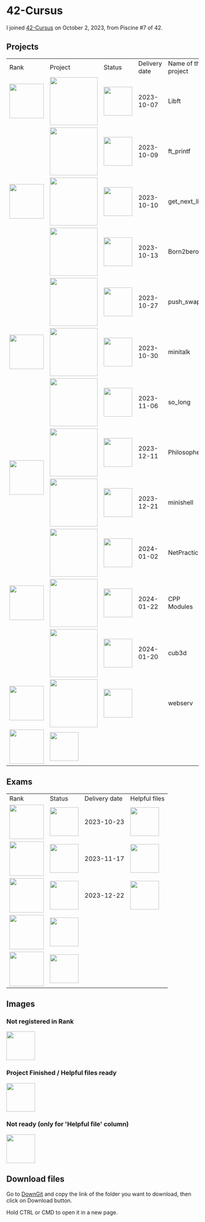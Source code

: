 # 42-Cursus
I joined <a href="https://github.com/davidmonteiro03/42-Cursus">42-Cursus</a> on October 2, 2023, from Piscine #7 of 42.
## Projects
<div align="center">
	<table>
		<tr>
			<td>Rank</td>
			<td>Project</td>
			<td>Status</td>
			<td>Delivery date</td>
			<td>Name of the project</td>
		</tr>
		<!-- RANK 00 -->
		<tr>
			<td rowspan="1">
				<a href="https://github.com/davidmonteiro03/42-Cursus/tree/main/Projects/RANK00">
					<img src="https://freepngimg.com/thumb/numbers/9-2-0-number-png-thumb.png" width="90"/>
				</a>
			</td>
			<td>
				<a href="https://github.com/davidmonteiro03/42-Cursus/tree/main/Projects/RANK00/libft">
					<img src="https://github.com/byaliego/42-project-badges/blob/main/badges/libftm.png" width="125"/>
				</a>
			</td>
			<td>
				<img src="https://cdn-icons-png.flaticon.com/512/845/845646.png" width="75"/>
			</td>
			<td>2023-10-07</td>
			<td>Libft</td>
		</tr>
		<!-- RANK 01 -->
		<tr>
			<td rowspan="3">
				<a href="https://github.com/davidmonteiro03/42-Cursus/tree/main/Projects/RANK01">
					<img src="https://freepngimg.com/thumb/numbers/7-2-1-number-png-thumb.png" width="90"/>
				</a>
			</td>
			<td>
				<a href="https://github.com/davidmonteiro03/42-Cursus/tree/main/Projects/RANK01/ft_printf">
					<img src="https://github.com/byaliego/42-project-badges/blob/main/badges/ft_printfe.png" width="125"/>
				</a>
			</td>
			<td>
				<img src="https://cdn-icons-png.flaticon.com/512/845/845646.png" width="75"/>
			</td>
			<td>2023-10-09</td>
			<td>ft_printf</td>
		</tr>
		<tr>
			<td>
				<a href="https://github.com/davidmonteiro03/42-Cursus/tree/main/Projects/RANK01/get_next_line">
					<img src="https://github.com/byaliego/42-project-badges/blob/main/badges/get_next_linee.png" width="125"/>
				</a>
			</td>
			<td>
				<img src="https://cdn-icons-png.flaticon.com/512/845/845646.png" width="75"/>
			</td>
			<td>2023-10-10</td>
			<td>get_next_line</td>
		</tr>
		<tr>
			<td>
				<img src="https://github.com/byaliego/42-project-badges/blob/main/badges/born2berootm.png" width="125"/>
			</td>
			<td>
				<img src="https://cdn-icons-png.flaticon.com/512/845/845646.png" width="75"/>
			</td>
			<td>2023-10-13</td>
			<td>Born2beroot</td>
		</tr>
		<!-- RANK 02 -->
		<tr>
			<td rowspan="3">
				<a href="https://github.com/davidmonteiro03/42-Cursus/tree/main/Projects/RANK02">
					<img src="https://freepngimg.com/thumb/numbers/2-2-2-number-png-thumb.png" width="90"/>
				</a>
			</td>
			<td>
				<a href="https://github.com/davidmonteiro03/42-Cursus/tree/main/Projects/RANK02/push_swap">
					<img src="https://raw.githubusercontent.com/byaliego/42-project-badges/main/badges/push_swapm.png" width="125"/>
				</a>
			</td>
			<td>
				<img src="https://cdn-icons-png.flaticon.com/512/845/845646.png" width="75"/>
			</td>
			<td>2023-10-27</td>
			<td>push_swap</td>
		</tr>
		<tr>
			<td>
				<a href="https://github.com/davidmonteiro03/42-Cursus/tree/main/Projects/RANK02/minitalk">
					<img src="https://raw.githubusercontent.com/byaliego/42-project-badges/main/badges/minitalkm.png" width="125"/>
				</a>
			</td>
			<td>
				<img src="https://cdn-icons-png.flaticon.com/512/845/845646.png" width="75"/>
			</td>
			<td>2023-10-30</td>
			<td>minitalk</td>
		</tr>
		<tr>
			<td>
				<a href="https://github.com/davidmonteiro03/42-Cursus/tree/main/Projects/RANK02/so_long">
					<img src="https://raw.githubusercontent.com/byaliego/42-project-badges/main/badges/so_longm.png" width="125"/>
				</a>
			</td>
			<td>
				<img src="https://cdn-icons-png.flaticon.com/512/845/845646.png" width="75"/>
			</td>
			<td>2023-11-06</td>
			<td>so_long</td>
		</tr>
		<!-- RANK 03 -->
		<tr>
			<td rowspan="2">
				<a href="https://github.com/davidmonteiro03/42-Cursus/tree/main/Projects/RANK03">
					<img src="https://freepngimg.com/thumb/numbers/5-2-3-number-png-thumb.png" width="90"/>
				</a>
			</td>
			<td>
				<a href="https://github.com/davidmonteiro03/42-Cursus/tree/main/Projects/RANK03/philo">
					<img src="https://github.com/byaliego/42-project-badges/blob/main/badges/philosopherse.png" width="125"/>
				</a>
			</td>
			<td>
				<img src="https://cdn-icons-png.flaticon.com/512/845/845646.png" width="75"/>
			</td>
			<td>2023-12-11</td>
			<td>Philosophers</td>
		</tr>
		<tr>
			<td>
				<a href="https://github.com/davidmonteiro03/42-Cursus/tree/main/Projects/RANK03/minishell">
					<img src="https://github.com/byaliego/42-project-badges/blob/main/badges/minishellm.png" width="125"/>
				</a>
			</td>
			<td>
				<img src="https://cdn-icons-png.flaticon.com/512/845/845646.png" width="75"/>
			</td>
			<td>2023-12-21</td>
			<td>minishell</td>
		</tr>
		<!-- RANK 04 -->
		<tr>
			<td rowspan="3">
				<a href="https://github.com/davidmonteiro03/42-Cursus/tree/main/Projects/RANK04">
					<img src="https://freepngimg.com/thumb/numbers/1-2-4-number-png-thumb.png" width="90"/>
				</a>
			</td>
			<td>
				<a href="https://github.com/davidmonteiro03/42-Cursus/tree/main/Projects/RANK04/NetPractice">
					<img src="https://github.com/byaliego/42-project-badges/blob/main/badges/netpracticee.png" width="125"/>
				</a>
			</td>
			<td>
				<img src="https://cdn-icons-png.flaticon.com/512/845/845646.png" width="75"/>
			</td>
			<td>2024-01-02</td>
			<td>NetPractice</td>
		</tr>
		<tr>
			<td>
				<a href="https://github.com/davidmonteiro03/42-Cursus/tree/main/Projects/RANK04/CPP Modules">
					<img src="https://github.com/byaliego/42-project-badges/blob/main/badges/cppm.png" width="125"/>
				</a>
			</td>
			<td>
				<img src="https://cdn-icons-png.flaticon.com/512/845/845646.png" width="75"/>
			</td>
			<td>2024-01-22</td>
			<td>CPP Modules</td>
		</tr>
		<tr>
			<td>
				<a href="https://github.com/davidmonteiro03/42-Cursus/tree/main/Projects/RANK04/cub3D">
					<img src="https://github.com/byaliego/42-project-badges/blob/main/badges/cub3dm.png" width="125"/>
				</a>
			</td>
			<td>
				<img src="https://cdn-icons-png.flaticon.com/512/845/845646.png" width="75"/>
			</td>
			<td>2024-01-20</td>
			<td>cub3d</td>
		</tr>
		<!-- RANK 05 -->
		<tr>
			<td rowspan="1">
				<a href="https://github.com/davidmonteiro03/42-Cursus/tree/main/Projects/RANK04">
					<img src="https://freepngimg.com/thumb/numbers/11-2-5-number-png-thumb.png" width="90"/>
				</a>
			</td>
			<td>
				<a href="https://github.com/davidmonteiro03/42-Cursus/tree/main/Projects/RANK04/webserv">
					<img src="https://github.com/byaliego/42-project-badges/blob/main/badges/webservn.png" width="125"/>
				</a>
			</td>
			<td colspan="2">
				<img src="https://cdn-icons-png.flaticon.com/512/845/5695859.png" width="75"/>
			</td>
			<td>webserv</td>
		</tr>
		<!-- RANK 06 -->
		<tr>
			<td>
				<img src="https://freepngimg.com/thumb/numbers/8-2-6-number-png-thumb.png" width="90"/>
			</td>
			<td colspan="4">
				<img src="https://cdn-icons-png.flaticon.com/512/3020/3020000.png" width="75"/>
			</td>
		</tr>
	</table>
</div>

## Exams
<div align="center">
	<table>
		<tr>
			<td>Rank</td>
			<td>Status</td>
			<td>Delivery date</td>
			<td>Helpful files</td>
		</tr>
		<!-- RANK 02 -->
		<tr>
			<td>
				<img src="https://freepngimg.com/thumb/numbers/2-2-2-number-png-thumb.png" width="90"/>
			</td>
			<td>
				<img src="https://cdn-icons-png.flaticon.com/512/845/845646.png" width="75"/>
			</td>
			<td>2023-10-23</td>
			<td>
				<img src="https://cdn-icons-png.flaticon.com/512/463/463612.png" width="75"/>
			</td>
		</tr>
		<!-- RANK 03 -->
		<tr>
			<td>
				<a href="https://github.com/davidmonteiro03/42-Cursus/tree/main/Exams/EXAM-RANK-03">
					<img src="https://freepngimg.com/thumb/numbers/5-2-3-number-png-thumb.png" width="90"/>
				</a>
			</td>
			<td>
				<img src="https://cdn-icons-png.flaticon.com/512/845/845646.png" width="75"/>
			</td>
			<td>2023-11-17</td>
			<td>
				<a href="https://github.com/davidmonteiro03/42-Cursus/tree/main/Exams/EXAM-RANK-03">
					<img src="https://cdn-icons-png.flaticon.com/512/845/845646.png" width="75"/>
				</a>
			</td>
		</tr>
		<!-- RANK 04 -->
		<tr>
			<td>
				<a href="https://github.com/davidmonteiro03/42-Cursus/tree/main/Exams/EXAM-RANK-04">
					<img src="https://freepngimg.com/thumb/numbers/1-2-4-number-png-thumb.png" width="90"/>
				</a>
			</td>
			<td>
				<img src="https://cdn-icons-png.flaticon.com/512/845/845646.png" width="75"/>
			</td>
			<td>2023-12-22</td>
			<td>
				<a href="https://github.com/davidmonteiro03/42-Cursus/tree/main/Exams/EXAM-RANK-04">
					<img src="https://cdn-icons-png.flaticon.com/512/845/845646.png" width="75"/>
				</a>
			</td>
		</tr>
		<!-- RANK 05 -->
		<tr>
			<td>
				<img src="https://freepngimg.com/thumb/numbers/11-2-5-number-png-thumb.png" width="90"/>
			</td>
			<td colspan="3">
				<img src="https://cdn-icons-png.flaticon.com/512/3020/3020000.png" width="75"/>
			</td>
		</tr>
		<!-- RANK 06 -->
		<tr>
			<td>
				<img src="https://freepngimg.com/thumb/numbers/8-2-6-number-png-thumb.png" width="90"/>
			</td>
			<td colspan="3">
				<img src="https://cdn-icons-png.flaticon.com/512/3020/3020000.png" width="75"/>
			</td>
		</tr>
	</table>
</div>

## Images

### Not registered in Rank

<img src="https://cdn-icons-png.flaticon.com/512/3020/3020000.png" width="75"/>

### Project Finished / Helpful files ready

<img src="https://cdn-icons-png.flaticon.com/512/845/845646.png" width="75"/>

### Not ready (only for 'Helpful file' column)

<img src="https://cdn-icons-png.flaticon.com/512/463/463612.png" width="75"/>

## Download files

<p>Go to <a href="https://minhaskamal.github.io/DownGit/#/home" target="_blank">DownGit</a> and copy the link of the folder you want to download, then click on Download button.</p>
<p>Hold CTRL or CMD to open it in a new page.</p>
